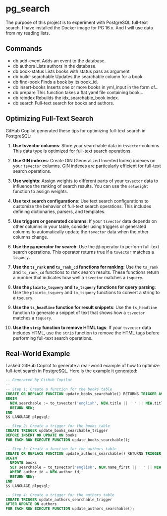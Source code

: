 # pg_search

The purpose of this project is to experiment with PostgreSQL full-text search. I have installed the Docker image for PG 16.x. And I will use data from my reading lists.

## Commands

* db add-event         Adds an event to the database.
* db authors           Lists authors in the database.
* db book-status       Lists books with status pass as argument
* db build-searchable  Updates the searchable column for a book.
* db find-book         Finds a book by its book_id.
* db insert-books      Inserts one or more books in yml_input in the form of...
* db prepare           This function takes a flat yaml file containing book...
* db reindex           Rebuilds the idx_searchable_book index.
* db search            Full-text search for books and authors.

## Optimizing Full-Text Search 

GitHub Copilot generated these tips for optimizing full-text search in PostgreSQL:

1. **Use tsvector columns**: Store your searchable data in `tsvector` columns. This data type is optimized for full-text search operations.

2. **Use GIN indexes**: Create GIN (Generalized Inverted Index) indexes on your `tsvector` columns. GIN indexes are particularly efficient for full-text search operations.

3. **Use weights**: Assign weights to different parts of your `tsvector` data to influence the ranking of search results. You can use the `setweight` function to assign weights.

4. **Use text search configurations**: Use text search configurations to customize the behavior of full-text search operations. This includes defining dictionaries, parsers, and templates.

5. **Use triggers or generated columns**: If your `tsvector` data depends on other columns in your table, consider using triggers or generated columns to automatically update the `tsvector` data when the other columns change.

6. **Use the `@@` operator for search**: Use the `@@` operator to perform full-text search operations. This operator returns true if a `tsvector` matches a `tsquery`.

7. **Use the `ts_rank` and `ts_rank_cd` functions for ranking**: Use the `ts_rank` and `ts_rank_cd` functions to rank search results. These functions return a number that indicates how well a `tsvector` matches a `tsquery`.

8. **Use the `plainto_tsquery` and `to_tsquery` functions for query parsing**: Use the `plainto_tsquery` and `to_tsquery` functions to convert a string to a `tsquery`.

9. **Use the `ts_headline` function for result snippets**: Use the `ts_headline` function to generate a snippet of text that shows how a `tsvector` matches a `tsquery`.

10. **Use the `strip` function to remove HTML tags**: If your `tsvector` data includes HTML, use the `strip` function to remove the HTML tags before performing full-text search operations.

## Real-World Example

I asked GitHub Copilot to generate a real-world example of how to optimize full-text search in PostgreSQL. Here is the example it generated:

```sql
-- Generated by GitHub Copilot
--
-- Step 1: Create a function for the books table
CREATE OR REPLACE FUNCTION update_books_searchable() RETURNS TRIGGER AS $$
BEGIN
  NEW.searchable := to_tsvector('english', NEW.title || ' ' || NEW.title_full || ' ' || (SELECT name_first || ' ' || name_last FROM authors WHERE author_id = NEW.author_id));
  RETURN NEW;
END
$$ LANGUAGE plpgsql;

-- Step 2: Create a trigger for the books table
CREATE TRIGGER update_books_searchable_trigger
BEFORE INSERT OR UPDATE ON books
FOR EACH ROW EXECUTE FUNCTION update_books_searchable();

-- Step 3: Create a function for the authors table
CREATE OR REPLACE FUNCTION update_authors_searchable() RETURNS TRIGGER AS $$
BEGIN
  UPDATE books
  SET searchable = to_tsvector('english', NEW.name_first || ' ' || NEW.name_last || ' ' || (SELECT title || ' ' || title_full FROM books WHERE author_id = NEW.author_id))
  WHERE author_id = NEW.author_id;
  RETURN NEW;
END
$$ LANGUAGE plpgsql;

-- Step 4: Create a trigger for the authors table
CREATE TRIGGER update_authors_searchable_trigger
AFTER UPDATE ON authors
FOR EACH ROW EXECUTE FUNCTION update_authors_searchable();
```
